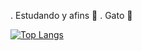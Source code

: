 .                                                          Estudando y afins 🤬
.                                                                Gato 🌟

[![Top Langs](https://github-readme-stats.vercel.app/api/top-langs/?username=mastiico&langs_count=8)](https://github.com/anuraghazra/github-readme-stats)



